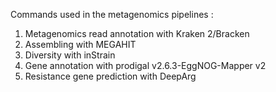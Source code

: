 Commands used in the metagenomics pipelines :
1. Metagenomics read annotation with Kraken 2/Bracken
2. Assembling with MEGAHIT
3. Diversity with inStrain
4. Gene annotation with prodigal v2.6.3-EggNOG-Mapper v2
5. Resistance gene prediction with DeepArg
